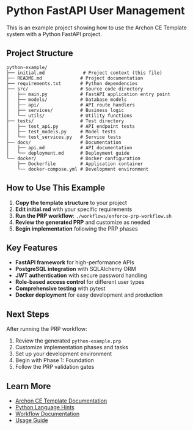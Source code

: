 # Python FastAPI User Management

This is an example project showing how to use the Archon CE Template system with a Python FastAPI project.

## Project Structure

```
python-example/
├── initial.md              # Project context (this file)
├── README.md              # Project documentation
├── requirements.txt       # Python dependencies
├── src/                   # Source code directory
│   ├── main.py            # FastAPI application entry point
│   ├── models/            # Database models
│   ├── api/               # API route handlers
│   ├── services/          # Business logic
│   └── utils/             # Utility functions
├── tests/                 # Test directory
│   ├── test_api.py        # API endpoint tests
│   ├── test_models.py     # Model tests
│   └── test_services.py   # Service tests
├── docs/                  # Documentation
│   ├── api.md             # API documentation
│   └── deployment.md      # Deployment guide
└── docker/                # Docker configuration
    ├── Dockerfile         # Application container
    └── docker-compose.yml # Development environment
```

## How to Use This Example

1. **Copy the template structure** to your project
2. **Edit initial.md** with your specific requirements
3. **Run the PRP workflow**: `./workflows/enforce-prp-workflow.sh`
4. **Review the generated PRP** and customize as needed
5. **Begin implementation** following the PRP phases

## Key Features

- **FastAPI framework** for high-performance APIs
- **PostgreSQL integration** with SQLAlchemy ORM
- **JWT authentication** with secure password handling
- **Role-based access control** for different user types
- **Comprehensive testing** with pytest
- **Docker deployment** for easy development and production

## Next Steps

After running the PRP workflow:
1. Review the generated `python-example.prp`
2. Customize implementation phases and tasks
3. Set up your development environment
4. Begin with Phase 1: Foundation
5. Follow the PRP validation gates

## Learn More

- [Archon CE Template Documentation](../../docs/)
- [Python Language Hints](../../templates/language-hints/python.md)
- [Workflow Documentation](../../docs/workflow.md)
- [Usage Guide](../../docs/usage.md)